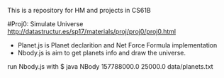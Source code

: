 This is a repository for HM and projects in CS61B

#Proj0: Simulate Universe 
http://datastructur.es/sp17/materials/proj/proj0/proj0.html

* Planet.js is Planet declarition and Net Force Formula implementation
* Nbody.js is aim to get planets info and draw the universe.

run Nbody.js with
$ java NBody 157788000.0 25000.0 data/planets.txt
